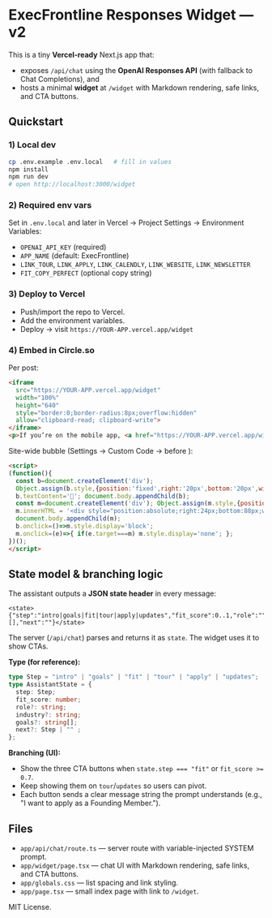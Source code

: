
# ExecFrontline Responses Widget — v2

This is a tiny **Vercel-ready** Next.js app that:
- exposes `/api/chat` using the **OpenAI Responses API** (with fallback to Chat Completions), and
- hosts a minimal **widget** at `/widget` with Markdown rendering, safe links, and CTA buttons.

## Quickstart

### 1) Local dev
```bash
cp .env.example .env.local   # fill in values
npm install
npm run dev
# open http://localhost:3000/widget
```

### 2) Required env vars
Set in `.env.local` and later in Vercel → Project Settings → Environment Variables:
- `OPENAI_API_KEY` (required)
- `APP_NAME` (default: ExecFrontline)
- `LINK_TOUR`, `LINK_APPLY`, `LINK_CALENDLY`, `LINK_WEBSITE`, `LINK_NEWSLETTER`
- `FIT_COPY_PERFECT` (optional copy string)

### 3) Deploy to Vercel
- Push/import the repo to Vercel.
- Add the environment variables.
- Deploy → visit `https://YOUR-APP.vercel.app/widget`

### 4) Embed in Circle.so
Per post:
```html
<iframe
  src="https://YOUR-APP.vercel.app/widget"
  width="100%"
  height="640"
  style="border:0;border-radius:8px;overflow:hidden"
  allow="clipboard-read; clipboard-write">
</iframe>
<p>If you’re on the mobile app, <a href="https://YOUR-APP.vercel.app/widget" target="_blank">open the assistant here</a>.</p>
```

Site-wide bubble (Settings → Custom Code → before </body>):
```html
<script>
(function(){
  const b=document.createElement('div');
  Object.assign(b.style,{position:'fixed',right:'20px',bottom:'20px',width:'56px',height:'56px',borderRadius:'50%',background:'#0047ab',color:'#fff',display:'grid',placeItems:'center',cursor:'pointer',zIndex:9999});
  b.textContent='💬'; document.body.appendChild(b);
  const m=document.createElement('div'); Object.assign(m.style,{position:'fixed',inset:'0',display:'none',background:'rgba(0,0,0,.35)',zIndex:9998});
  m.innerHTML = '<div style="position:absolute;right:24px;bottom:88px;width:420px;max-width:95vw;height:70vh;background:#fff;border-radius:12px;overflow:hidden"><iframe src="https://YOUR-APP.vercel.app/widget" width="100%" height="100%" style="border:0"></iframe></div>';
  document.body.appendChild(m);
  b.onclick=()=>m.style.display='block';
  m.onclick=(e)=>{ if(e.target===m) m.style.display='none'; };
})();
</script>
```

## State model & branching logic

The assistant outputs a **JSON state header** in every message:
```
<state>{"step":"intro|goals|fit|tour|apply|updates","fit_score":0..1,"role":"","industry":"","goals":[],"next":""}</state>
```
The server (`/api/chat`) parses and returns it as `state`. The widget uses it to show CTAs.

**Type (for reference):**
```ts
type Step = "intro" | "goals" | "fit" | "tour" | "apply" | "updates";
type AssistantState = {
  step: Step;
  fit_score: number;
  role?: string;
  industry?: string;
  goals?: string[];
  next?: Step | "" ;
};
```

**Branching (UI):**
- Show the three CTA buttons when `state.step === "fit"` or `fit_score >= 0.7`.
- Keep showing them on `tour`/`updates` so users can pivot.
- Each button sends a clear message string the prompt understands (e.g., "I want to apply as a Founding Member.").

## Files
- `app/api/chat/route.ts` — server route with variable-injected SYSTEM prompt.
- `app/widget/page.tsx` — chat UI with Markdown rendering, safe links, and CTA buttons.
- `app/globals.css` — list spacing and link styling.
- `app/page.tsx` — small index page with link to `/widget`.

MIT License.
